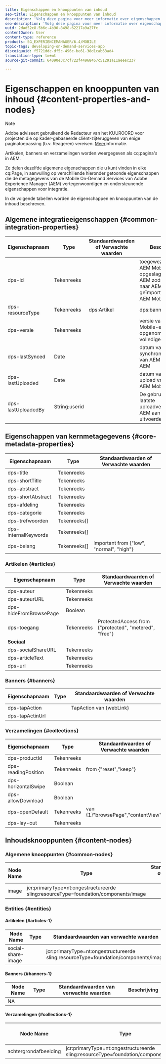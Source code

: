 ```yaml
---
title: Eigenschappen en knooppunten van inhoud
seo-title: Eigenschappen en knooppunten van inhoud
description: 'Volg deze pagina voor meer informatie over eigenschappen en knooppunten van inhoud.  '
seo-description: 'Volg deze pagina voor meer informatie over eigenschappen en knooppunten van inhoud.  '
uuid: 2dad52c8-5b6c-4b90-8498-62217a9a27fc
contentOwner: User
content-type: reference
products: SG_EXPERIENCEMANAGER/6.4/MOBILE
topic-tags: developing-on-demand-services-app
discoiquuid: f5721ddc-df5c-496c-be61-38d1cab63ad4
translation-type: tm+mt
source-git-commit: 64090e3c7cf722f44968467c51291a11aeeec237

---
```



# Eigenschappen en knooppunten van inhoud {#content-properties-and-nodes}

>[!NOTE]
>
>Adobe adviseert gebruikend de Redacteur van het KUUROORD voor projecten die op kader-gebaseerde cliënt-zijteruggeven van enige paginatoepassing (b.v. Reageren) vereisen. [Meer](/help/sites-developing/spa-overview.md)informatie.

Artikelen, banners en verzamelingen worden weergegeven als cq:pagina&#39;s in AEM.

Ze delen dezelfde algemene eigenschappen die u kunt vinden in elke cq:Page, in aanvulling op verschillende hieronder getoonde eigenschappen die de metagegevens van de Mobile On-Demand Services van Adobe Experience Manager (AEM) vertegenwoordigen en ondersteunende eigenschappen voor integratie.

In de volgende tabellen worden de eigenschappen en knooppunten van de inhoud beschreven.

## Algemene integratieeigenschappen {#common-integration-properties}

| **Eigenschapnaam** | **Type** | **Standaardwaarden of Verwachte waarden** | **Beschrijving** |
|---|---|---|---|
| dps-id | Tekenreeks |  | toegewezen door AEM Mobile en opgeslagen door AEM zodra geüpload naar AEM Mobile of geïmporteerd uit AEM Mobile |
| dps-resourceType | Tekenreeks | dps:Artikel | dps:banner | dps:Verzameling | eigenschap type entiteit |
| dps-versie | Tekenreeks |  | versie van AEM Mobile-entiteit (ook opgenomen in de volledige AMM-id) |
| dps-lastSynced | Date |  | datum van laatste synchronisatie/import van AEM Mobile naar AEM |
| dps-lastUploaded | Date |  | datum van laatste upload van AEM naar AEM Mobile |
| dps-lastUploadedBy | String:userid |  | De gebruiker die het laatste uploadverzoek van AEM aan AEM Mobile uitvoerde |

## Eigenschappen van kernmetagegevens {#core-metadata-properties}

| Eigenschapnaam | Type | Standaardwaarden of Verwachte waarden |
|--- |--- |--- |
| dps-title | Tekenreeks |  |
| dps-shortTitle | Tekenreeks |  |
| dps-abstract | Tekenreeks |  |
| dps-shortAbstract | Tekenreeks |  |
| dps-afdeling | Tekenreeks |  |
| dps-categorie | Tekenreeks |  |
| dps-trefwoorden | Tekenreeks[] |  |
| dps-internalKeywords | Tekenreeks[] |  |
| dps-belang | Tekenreeks[] | Important from {&quot;low&quot;, &quot;normal&quot;, &quot;high&quot;} |

### Artikelen {#articles}

| **Eigenschapnaam** | **Type** | **Standaardwaarden of Verwachte waarden** |
|---|---|---|
| dps-auteur | Tekenreeks |  |
| dps-auteurURL | Tekenreeks |  |
| dps-hideFromBrowsePage | Boolean |  |
| dps-toegang | Tekenreeks | ProtectedAccess from {&quot;protected&quot;, &quot;metered&quot;, &quot;free&quot;} |
| **Sociaal** |  |  |
| dps-socialShareURL | Tekenreeks |  |
| dps-articleText | Tekenreeks |  |
| dps-url | Tekenreeks |  |

### Banners {#banners}

| **Eigenschapnaam** | **Type** | **Standaardwaarden of Verwachte waarden** |
|---|---|---|
| dps-tapAction |  | TapAction van {webLink} |
| dps-tapActinUrl |  |  |

### Verzamelingen {#collections}

| Eigenschapnaam | Type | Standaardwaarden of Verwachte waarden |
|--- |--- |--- |
| dps-productId | Tekenreeks |  |
| dps-readingPosition | Tekenreeks | from {&quot;reset&quot;,&quot;keep&quot;} |
| dps-horizontalSwipe | Boolean |  |
| dps-allowDownload | Boolean |  |
| dps-openDefault | Tekenreeks | van {1}&quot;browsePage&quot;,&quot;contentView&quot;} |
| dps-lay-out | Tekenreeks |  |

## Inhoudsknooppunten {#content-nodes}

### Algemene knooppunten {#common-nodes}

| Node Name | Type | Standaardwaarden of Verwachte waarden | Beschrijving |
--- |--- |--- |--- |
| image | jcr:primaryType=nt:ongestructureerde <br> sling:resourceType=foundation/components/image |  |  |

### Entities {#entities}

#### Artikelen {#articles-1}

| Node Name | Type | Standaardwaarden van verwachte waarden | Beschrijving |
|--- |--- |--- |--- |
| social-share-image |  | jcr:primaryType=nt:ongestructureerde <br> sling:resourceType=foundation/components/image |  |

#### Banners {#banners-1}

| Node Name | Type | Standaardwaarden van verwachte waarden | Beschrijving |
|---|---|---|---|
| NA |  |  |  |

#### Verzamelingen {#collections-1}

| Node Name | Type | Standaardwaarden van verwachte waarden | Beschrijving |
|--- |--- |--- |--- |
| achtergrondafbeelding | jcr:primaryType=nt:ongestructureerde <br> sling:resourceType=foundation/components/image |  |  |
